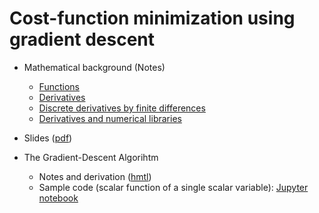 # Cost-function minimization using gradient descent

- Mathematical background (Notes)
  - [Functions](https://github.com/eraldoribeiro/functions-and-their-derivatives/blob/main/functions.pdf)
  - [Derivatives](https://github.com/eraldoribeiro/functions-and-their-derivatives/blob/main/derivatives.pdf) 
  - [Discrete derivatives by finite differences](https://github.com/eraldoribeiro/finite_differences/blob/main/finiteDifferences.pdf)
  - [Derivatives and numerical libraries](https://github.com/eraldoribeiro/derivatives-and-optimization/blob/main/functionOptimization.pdf)

- Slides ([pdf](mathsForAnimation_smallsize.pdf))

- The Gradient-Descent Algorihtm
  - Notes and derivation ([hmtl](https://htmlpreview.github.io/?https://github.com/eraldoribeiro/gradientDescent/blob/main/gradientDescent.html))
  - Sample code (scalar function of a single scalar variable): [Jupyter notebook](https://github.com/eraldoribeiro/gradientDescent/blob/main/gradientDescent1D.ipynb)
